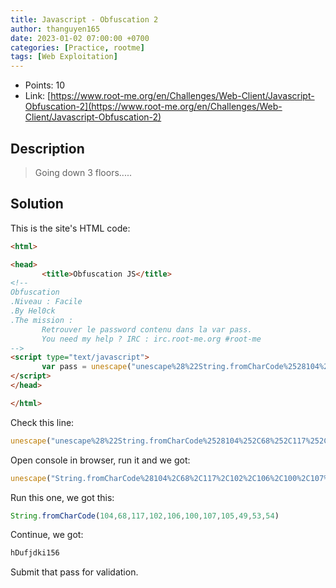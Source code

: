 ```yaml
---
title: Javascript - Obfuscation 2
author: thanguyen165
date: 2023-01-02 07:00:00 +0700
categories: [Practice, rootme]
tags: [Web Exploitation]
---
```


* Points: 10
* Link: [https://www.root-me.org/en/Challenges/Web-Client/Javascript-Obfuscation-2](https://www.root-me.org/en/Challenges/Web-Client/Javascript-Obfuscation-2)

## Description

> Going down 3 floors.....

## Solution

This is the site's HTML code:
 ```html
<html>

<head>
        <title>Obfuscation JS</title>
<!--
Obfuscation
.Niveau : Facile
.By Hel0ck
.The mission :
        Retrouver le password contenu dans la var pass.
        You need my help ? IRC : irc.root-me.org #root-me
-->
<script type="text/javascript">
        var pass = unescape("unescape%28%22String.fromCharCode%2528104%252C68%252C117%252C102%252C106%252C100%252C107%252C105%252C49%252C53%252C54%2529%22%29");
</script>
</head>

</html>
```

Check this line:
```javascript
unescape("unescape%28%22String.fromCharCode%2528104%252C68%252C117%252C102%252C106%252C100%252C107%252C105%252C49%252C53%252C54%2529%22%29");
```

Open console in browser, run it and we got:
```javascript
unescape("String.fromCharCode%28104%2C68%2C117%2C102%2C106%2C100%2C107%2C105%2C49%2C53%2C54%29")
```

Run this one, we got this:
```javascript
String.fromCharCode(104,68,117,102,106,100,107,105,49,53,54)
```

Continue, we got:
```javascript
hDufjdki156
```

Submit that pass for validation.
